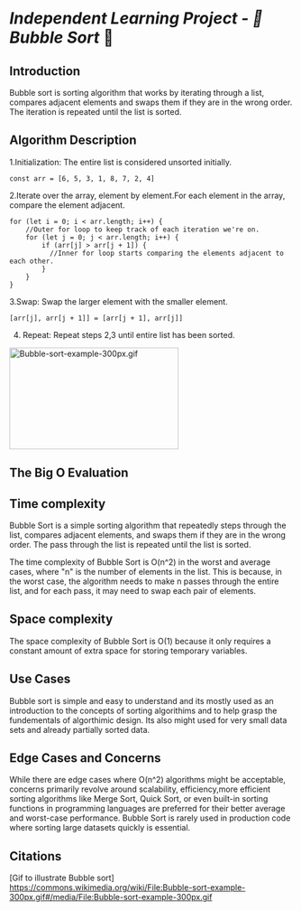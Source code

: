#           *Independent Learning Project - 🫧Bubble Sort* 🫧

## **Introduction**

Bubble sort is sorting algorithm that works by iterating through a list, compares adjacent elements and swaps them if they are in the wrong order. The iteration is repeated until the list is sorted.

## **Algorithm Description**

1.Initialization: The entire list is considered unsorted initially.

`const arr = [6, 5, 3, 1, 8, 7, 2, 4]`

2.Iterate over the array, element by element.For each element in the array, compare the element adjacent.

```
for (let i = 0; i < arr.length; i++) {
    //Outer for loop to keep track of each iteration we're on.
    for (let j = 0; j < arr.length; i++) {
        if (arr[j] > arr[j + 1]) {
          //Inner for loop starts comparing the elements adjacent to each other.
        }
    }
}
```        
         
3.Swap: Swap the larger element with the smaller element.

`[arr[j], arr[j + 1]] = [arr[j + 1], arr[j]]`

4. Repeat: Repeat steps 2,3 until entire list has been sorted.


<p><a href="https://commons.wikimedia.org/wiki/File:Bubble-sort-example-300px.gif#/media/File:Bubble-sort-example-300px.gif"><img src="https://upload.wikimedia.org/wikipedia/commons/c/c8/Bubble-sort-example-300px.gif" alt="Bubble-sort-example-300px.gif" height="180" width="300"></a><br>

## **The Big O Evaluation**

## **Time complexity**

Bubble Sort is a simple sorting algorithm that repeatedly steps through the list, compares adjacent elements, and swaps them if they are in the wrong order. The pass through the list is repeated until the list is sorted.

The time complexity of Bubble Sort is O(n^2) in the worst and average cases, where "n" is the number of elements in the list. This is because, in the worst case, the algorithm needs to make n passes through the entire list, and for each pass, it may need to swap each pair of elements.

## **Space complexity**

The space complexity of Bubble Sort is O(1) because it only requires a constant amount of extra space for storing temporary variables.

## **Use Cases**

Bubble sort is simple and easy to understand and its mostly used as an introduction to the concepts of sorting algorithims and to help grasp the fundementals of algorthimic design. Its also might used for very small data sets and already partially sorted data.

## **Edge Cases and Concerns**

While there are edge cases where O(n^2) algorithms might be acceptable, concerns primarily revolve around scalability, efficiency,more efficient sorting algorithms like Merge Sort, Quick Sort, or even built-in sorting functions in programming languages are preferred for their better average and worst-case performance. Bubble Sort is rarely used in production code where sorting large datasets quickly is essential.

## **Citations**
[Gif to illustrate Bubble sort] https://commons.wikimedia.org/wiki/File:Bubble-sort-example-300px.gif#/media/File:Bubble-sort-example-300px.gif











